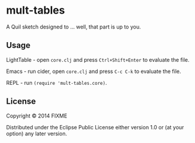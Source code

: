 # mult-tables

A Quil sketch designed to ... well, that part is up to you.

## Usage

LightTable - open `core.clj` and press `Ctrl+Shift+Enter` to evaluate the file.

Emacs - run cider, open `core.clj` and press `C-c C-k` to evaluate the file.

REPL - run `(require 'mult-tables.core)`.

## License

Copyright © 2014 FIXME

Distributed under the Eclipse Public License either version 1.0 or (at
your option) any later version.
